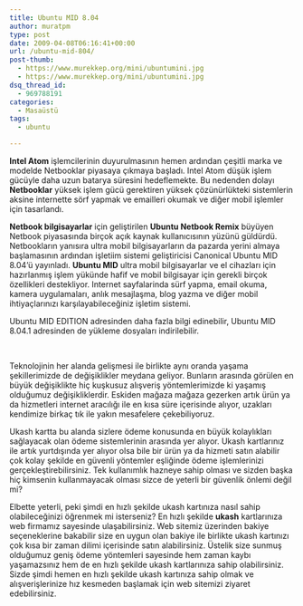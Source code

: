 ```yaml
---
title: Ubuntu MID 8.04
author: muratpm
type: post
date: 2009-04-08T06:16:41+00:00
url: /ubuntu-mid-804/
post-thumb:
  - https://www.murekkep.org/mini/ubuntumini.jpg
  - https://www.murekkep.org/mini/ubuntumini.jpg
dsq_thread_id:
  - 969788191
categories:
  - Masaüstü
tags:
  - ubuntu

---
```

**Intel Atom** işlemcilerinin duyurulmasının hemen ardından çeşitli marka ve modelde Netbooklar piyasaya çıkmaya başladı. Intel Atom düşük işlem gücüyle daha uzun batarya süresini hedeflemekte. Bu nedenden dolayı **Netbooklar** yüksek işlem gücü gerektiren yüksek çözünürlükteki sistemlerin aksine internette sörf yapmak ve emailleri okumak ve diğer mobil işlemler için tasarlandı.

**Netbook bilgisayarlar** için geliştirilen **Ubuntu Netbook Remix** büyüyen Netbook piyasasında birçok açık kaynak kullanıcısının yüzünü güldürdü. Netbookların yanısıra ultra mobil bilgisayarların da pazarda yerini almaya başlamasının ardından işletiim sistemi geliştiricisi Canonical Ubuntu MID 8.04&#8217;ü yayınladı. **Ubuntu MID** ultra mobil bilgisayarlar ve el cihazları için hazırlanmış işlem yükünde hafif ve mobil bilgisayar için gerekli birçok özellikleri destekliyor. Internet sayfalarinda sürf yapma, email okuma, kamera uygulamaları, anlık mesajlaşma, blog yazma ve diğer mobil ihtiyaçlarınızı karşılayabileceğiniz işletim sistemi.

Ubuntu MID EDITION adresinden daha fazla bilgi edinebilir, Ubuntu MID 8.04.1 adresinden de yükleme dosyaları indirilebilir.

&nbsp;

Teknolojinin her alanda gelişmesi ile birlikte aynı oranda yaşama şekillerimizde de değişiklikler meydana geliyor. Bunların arasında görülen en büyük değişiklikte hiç kuşkusuz alışveriş yöntemlerimizde ki yaşamış olduğumuz değişikliklerdir. Eskiden mağaza mağaza gezerken artık ürün ya da hizmetleri internet aracılığı ile en kısa süre içerisinde alıyor, uzakları kendimize birkaç tık ile yakın mesafelere çekebiliyoruz.

Ukash kartta bu alanda sizlere ödeme konusunda en büyük kolaylıkları sağlayacak olan ödeme sistemlerinin arasında yer alıyor. Ukash kartlarınız ile artık yurtdışında yer alıyor olsa bile bir ürün ya da hizmeti satın alabilir çok kolay şekilde en güvenli yöntemler eşliğinde ödeme işlemlerinizi gerçekleştirebilirsiniz. Tek kullanımlık hazneye sahip olması ve sizden başka hiç kimsenin kullanmayacak olması sizce de yeterli bir güvenlik önlemi değil mi?

Elbette yeterli, peki şimdi en hızlı şekilde ukash kartınıza nasıl sahip olabileceğinizi öğrenmek mi isterseniz? En hızlı şekilde **ukash** kartlarınıza web firmamız sayesinde ulaşabilirsiniz. Web sitemiz üzerinden bakiye seçeneklerine bakabilir size en uygun olan bakiye ile birlikte ukash kartınızı çok kısa bir zaman dilimi içerisinde satın alabilirsiniz. Üstelik size sunmuş olduğumuz geniş ödeme yöntemleri sayesinde hem zaman kaybı yaşamazsınız hem de en hızlı şekilde ukash kartlarınıza sahip olabilirsiniz. Sizde şimdi hemen en hızlı şekilde ukash kartınıza sahip olmak ve alışverişlerinize hız kesmeden başlamak için web sitemizi ziyaret edebilirsiniz.